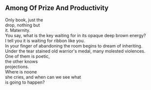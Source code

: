 Among Of Prize And Productivity
-------------------------------
Only book, just the  
drop, nothing but  
it. Maternity.  
You say, what is the key waiting for in its opaque deep brown energy?  
I tell you it is waiting for ribbon like you.  
In your finger of abandoning the room begins to dream of inheriting.  
Under the tear stained old warrior's medal, many molested violences.  
One of them is poetic,  
the other knows  
projections.  
Where is noone  
she cries, and when can we see what  
is going to happen?  
